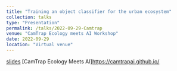 ```yaml
---
title: "Training an object classifier for the urban ecosystem"
collection: talks
type: "Presentation"
permalink: /talks/2022-09-29-Camtrap
venue: "CamTrap Ecology meets AI Workshop"
date: 2022-09-29
location: "Virtual venue"
---
```


[slides](https://camtrapai.github.io/CamTrapAI_Talk_TizianaCandusso_CV4Ecology.pdf)
[CamTrap Ecology Meets AI]https://camtrapai.github.io/
